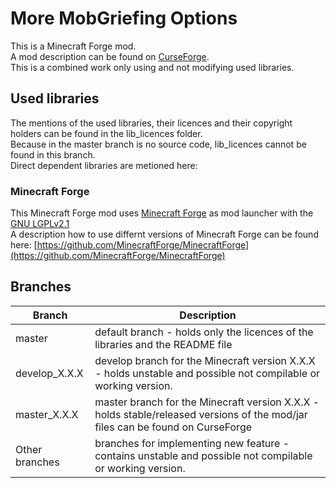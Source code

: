 # More MobGriefing Options

This is a Minecraft Forge mod.  
A mod description can be found on [CurseForge](https://www.curseforge.com/minecraft/mc-mods/more-mobgriefing-options).  
This is a combined work only using and not modifying used libraries.

## Used libraries

The mentions of the used libraries, their licences and their copyright holders can be found in the lib_licences folder.  
Because in the master branch is no source code, lib_licences cannot be found in this branch.  
Direct dependent libraries are metioned here:

### Minecraft Forge

This Minecraft Forge mod uses [Minecraft Forge](https://github.com/MinecraftForge/MinecraftForge) as mod launcher with the [GNU LGPLv2.1](https://www.gnu.org/licenses/old-licenses/lgpl-2.1.en.html)  
A description how to use differnt versions of Minecraft Forge can be found here: [https://github.com/MinecraftForge/MinecraftForge](https://github.com/MinecraftForge/MinecraftForge)

## Branches

| Branch  | Description |
| ------------- | ------------- |
| master | default branch - holds only the licences of the libraries and the README file |
| develop_X.X.X | develop branch for the Minecraft version X.X.X - holds unstable and possible not compilable or working version. |
| master_X.X.X | master branch for the Minecraft version X.X.X - holds stable/released versions of the mod/jar files can be found on CurseForge |
| Other branches | branches for implementing new feature - contains unstable and possible not compilable or working version. |
